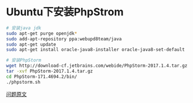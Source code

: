 # Ubuntu下安装PhpStrom

```bash
# 安装java jdk
sudo apt-get purge openjdk*
sudo add-apt-repository ppa:webupd8team/java
sudo apt-get update
sudo apt-get install oracle-java8-installer oracle-java8-set-default

# 安装PhpStorm
wget http://download-cf.jetbrains.com/webide/PhpStorm-2017.1.4.ta‌​r.gz
tar -xvf PhpStorm-2017.1.4.ta‌​r.gz
cd PhpStorm-171.4694.2/bin/
./phpstorm.sh
```

[问题原文](https://askubuntu.com/questions/474151/how-to-install-phpstorm-in-ubuntu-14-04-lts)